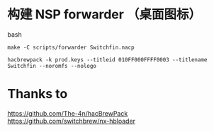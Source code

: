 # 构建 NSP forwarder （桌面图标）

bash
```shell
make -C scripts/forwarder Switchfin.nacp

hacbrewpack -k prod.keys --titleid 010FF000FFFF0003 --titlename Switchfin --noromfs --nologo
```

# Thanks to

https://github.com/The-4n/hacBrewPack
https://github.com/switchbrew/nx-hbloader
